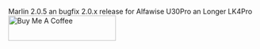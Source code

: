 Marlin 2.0.5 an bugfix 2.0.x release for Alfawise U30Pro an Longer LK4Pro
<a href="https://www.buymeacoffee.com/BsCmOD" target="_blank"><img src="https://cdn.buymeacoffee.com/buttons/default-orange.png" alt="Buy Me A Coffee" style="height: 51px !important;width: 217px !important;" ></a>
